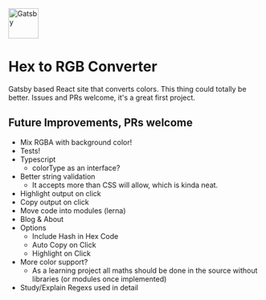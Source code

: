 <img alt="Gatsby" src="https://www.gatsbyjs.org/monogram.svg" width="60" />

# Hex to RGB Converter

Gatsby based React site that converts colors. This thing could totally be better.
Issues and PRs welcome, it's a great first project.

## Future Improvements, PRs welcome
- Mix RGBA with background color!
- Tests!
- Typescript
  - colorType as an interface?
- Better string validation
  - It accepts more than CSS will allow, which is kinda neat.
- Highlight output on click
- Copy output on click
- Move code into modules (lerna)
- Blog & About
- Options
  - Include Hash in Hex Code
  - Auto Copy on Click
  - Highlight on Click
- More color support?
  - As a learning project all maths should be done in the source without libraries (or modules once implemented)
- Study/Explain Regexs used in detail